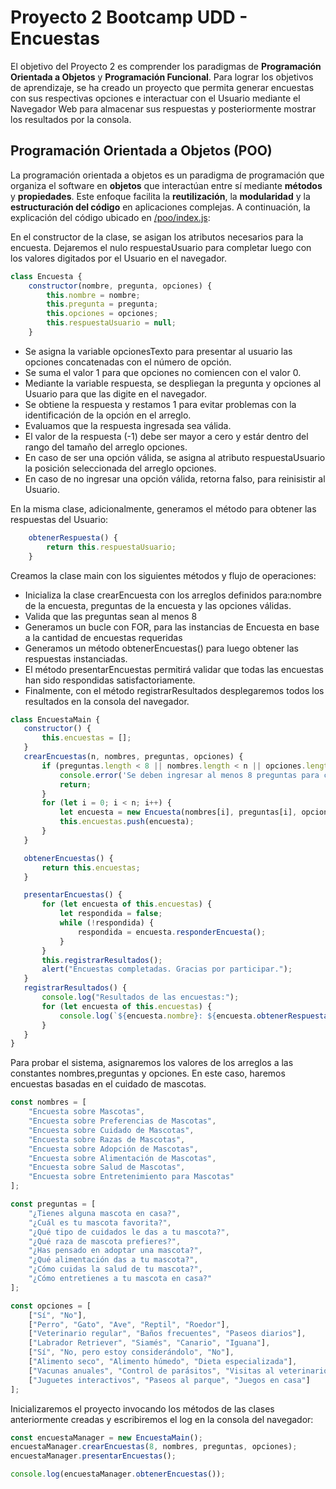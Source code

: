 # Proyecto 2 Bootcamp UDD - Encuestas
El objetivo del Proyecto 2 es comprender los paradigmas de **Programación Orientada a Objetos** y **Programación Funcional**.
Para lograr los objetivos de aprendizaje, se ha creado un proyecto que permita generar encuestas con sus respectivas opciones e interactuar con el Usuario mediante el Navegador Web para almacenar sus respuestas y posteriormente mostrar los resultados por la consola.

## Programación Orientada a Objetos (POO)
La programación orientada a objetos es un paradigma de programación que organiza el software en **objetos** que interactúan entre sí mediante **métodos** y **propiedades**. Este enfoque facilita la **reutilización**, la **modularidad** y la **estructuración del código** en aplicaciones complejas.
A continuación, la explicación del código ubicado en [/poo/index.js](https://github.com/caudillodev/Encuestas_bootcap_p2/blob/main/poo/index.js):

En el constructor de la clase, se asigan los atributos necesarios para la encuesta. Dejaremos el nulo respuestaUsuario para completar luego con los valores digitados por el Usuario en el navegador.
```javascript
class Encuesta {
    constructor(nombre, pregunta, opciones) {
        this.nombre = nombre;
        this.pregunta = pregunta;
        this.opciones = opciones;
        this.respuestaUsuario = null;
    }
```

- Se asigna la variable opcionesTexto para presentar al usuario las opciones concatenadas con el número de opción.
- Se suma el valor 1 para que opciones no comiencen con el valor 0.
- Mediante la variable respuesta, se despliegan la pregunta y opciones al Usuario para que las digite en el navegador.
- Se obtiene la respuesta y restamos 1 para evitar problemas con la identificación de la opción en el arreglo.
- Evaluamos que la respuesta ingresada sea válida.
- El valor de la respuesta (-1) debe ser mayor a cero y estár dentro del rango del tamaño del arreglo opciones.
- En caso de ser una opción válida, se asigna al atributo respuestaUsuario la posición seleccionada del arreglo opciones.
- En caso de no ingresar una opción válida, retorna falso, para reinisistir al Usuario.

 
En la misma clase, adicionalmente, generamos el método para obtener las respuestas del Usuario:
```javascript
    obtenerRespuesta() {
        return this.respuestaUsuario;
    }
```

 Creamos la clase main con los siguientes métodos y flujo de operaciones:
 - Inicializa la clase crearEncuesta con los arreglos definidos para:nombre de la encuesta, preguntas de la encuesta y las opciones válidas.
 - Valida que las preguntas sean al menos 8
 - Generamos un bucle con FOR, para las instancias de Encuesta en base a la cantidad de encuestas requeridas
 - Generamos un método obtenerEncuestas() para luego obtener las respuestas instanciadas.
 - El método presentarEncuestas permitirá validar que todas las encuestas han sido respondidas satisfactoriamente.
 - Finalmente, con el método registrarResultados desplegaremos todos los resultados en la consola del navegador.

 ```javascript
class EncuestaMain {
    constructor() {
        this.encuestas = [];
    }
    crearEncuestas(n, nombres, preguntas, opciones) {
        if (preguntas.length < 8 || nombres.length < n || opciones.length < n) {
            console.error('Se deben ingresar al menos 8 preguntas para completar la encuesta');
            return;
        }
        for (let i = 0; i < n; i++) {
            let encuesta = new Encuesta(nombres[i], preguntas[i], opciones[i]);
            this.encuestas.push(encuesta);
        }
    }

    obtenerEncuestas() {
        return this.encuestas;
    }

    presentarEncuestas() {
        for (let encuesta of this.encuestas) {
            let respondida = false;
            while (!respondida) {
                respondida = encuesta.responderEncuesta();
            }
        }
        this.registrarResultados();
        alert("Encuestas completadas. Gracias por participar.");
    }
    registrarResultados() {
        console.log("Resultados de las encuestas:");
        for (let encuesta of this.encuestas) {
            console.log(`${encuesta.nombre}: ${encuesta.obtenerRespuesta()}`);
        }
    }
}
```
Para probar el sistema, asignaremos los valores de los arreglos a las constantes nombres,preguntas y opciones. En este caso, haremos encuestas basadas en el cuidado de mascotas.
```javascript
const nombres = [
    "Encuesta sobre Mascotas",
    "Encuesta sobre Preferencias de Mascotas",
    "Encuesta sobre Cuidado de Mascotas",
    "Encuesta sobre Razas de Mascotas",
    "Encuesta sobre Adopción de Mascotas",
    "Encuesta sobre Alimentación de Mascotas",
    "Encuesta sobre Salud de Mascotas",
    "Encuesta sobre Entretenimiento para Mascotas"
];

const preguntas = [
    "¿Tienes alguna mascota en casa?",
    "¿Cuál es tu mascota favorita?",
    "¿Qué tipo de cuidados le das a tu mascota?",
    "¿Qué raza de mascota prefieres?",
    "¿Has pensado en adoptar una mascota?",
    "¿Qué alimentación das a tu mascota?",
    "¿Cómo cuidas la salud de tu mascota?",
    "¿Cómo entretienes a tu mascota en casa?"
];

const opciones = [
    ["Sí", "No"],
    ["Perro", "Gato", "Ave", "Reptil", "Roedor"],
    ["Veterinario regular", "Baños frecuentes", "Paseos diarios"],
    ["Labrador Retriever", "Siamés", "Canario", "Iguana"],
    ["Sí", "No, pero estoy considerándolo", "No"],
    ["Alimento seco", "Alimento húmedo", "Dieta especializada"],
    ["Vacunas anuales", "Control de parásitos", "Visitas al veterinario"],
    ["Juguetes interactivos", "Paseos al parque", "Juegos en casa"]
];
```
Inicializaremos el proyecto invocando los métodos de las clases anteriormente creadas y escribiremos el log en la consola del navegador:
```javascript
const encuestaManager = new EncuestaMain();
encuestaManager.crearEncuestas(8, nombres, preguntas, opciones);
encuestaManager.presentarEncuestas();

console.log(encuestaManager.obtenerEncuestas());
```
